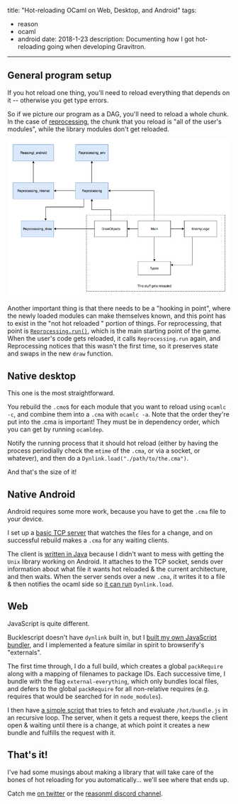 title: "Hot-reloading OCaml on Web, Desktop, and Android"
tags:
  - reason
  - ocaml
  - android
date: 2018-1-23
description: Documenting how I got hot-reloading going when developing Gravitron.
---

## General program setup

If you hot reload one thing, you'll need to reload everything that depends on it -- otherwise you get type errors.

So if we picture our program as a DAG, you'll need to reload a whole chunk. In the case of [reprocessing](https://github.com/Schmavery/reprocessing), the chunk that you reload is "all of the user's modules", while the library modules don't get reloaded.

![diagram of the chunk to hot reload](/images/hotreload.png)

Another important thing is that there needs to be a "hooking in point", where the newly loaded modules can make themselves known, and this point has to exist in the "not hot reloaded " portion of things. For reprocessing, that point is [`Reprocessing.run()`](https://github.com/Schmavery/reprocessing/blob/master/src/Reprocessing.rei#L33), which is the main starting point of the game. When the user's code gets reloaded, it calls `Reprocessing.run` again, and Reprocessing notices that this wasn't the first time, so it preserves state and swaps in the new `draw` function.

## Native desktop

This one is the most straightforward.

You rebuild the `.cmo`s for each module that you want to reload using `ocamlc -c`, and combine them into a `.cma` with `ocamlc -a`. Note that the order they're put into the .cma is important! They must be in dependency order, which you can get by running `ocamldep`.

Notify the running process that it should hot reload (either by having the process periodially check the `mtime` of the `.cma`, or via a socket, or whatever), and then do a `Dynlink.load("./path/to/the.cma")`.

And that's the size of it!

## Native Android

Android requires some more work, because you have to get the `.cma` file to your device.

I set up a [basic TCP server](https://github.com/jaredly/reprocessing-scripts/blob/799a610bb8439275155d44b5a51e9b53761787fd/src/HotServer.re) that watches the files for a change, and on successful rebuild makes a `.cma` for any waiting clients.

The client is [written in Java](https://github.com/jaredly/reasongl-android/blob/64b32773b2960ccabc53abbc9845521b4c7d7ca2/android/src/main/java/com/jaredforsyth/reasongl/MyAssetManager.java#L46) because I didn't want to mess with getting the `Unix` library working on Android. It attaches to the TCP socket, sends over information about what file it wants hot reloaded & the current architecture, and then waits. When the server sends over a new `.cma`, it writes it to a file & then notifies the ocaml side so [it can run](https://github.com/jaredly/reasongl-android/blob/64b32773b2960ccabc53abbc9845521b4c7d7ca2/src/Reasongl_Hotreload.re#L10) `Dynlink.load`.

## Web

JavaScript is quite different.

Bucklescript doesn't have `dynlink` built in, but I [built my own JavaScript bundler](https://github.com/jaredly/pack.re), and I implemented a feature similar in spirit to browserify's "externals".

The first time through, I do a full build, which creates a global `packRequire` along with a mapping of filenames to package IDs. Each successive time, I bundle with the flag `external-everything`, which only bundles local files, and defers to the global `packRequire` for all non-relative requires (e.g. requires that would be searched for in `node_modules`).

I then have [a simple script](https://github.com/jaredly/reprocessing/blob/7bab292d5d04ef9876777ca0a21e89982e3091fb/src/web/Reprocessing_Hotreload_Web.re#L12) that tries to fetch and evaluate `/hot/bundle.js` in an recursive loop. The server, when it gets a request there, keeps the client open & waiting until there is a change, at which point it creates a new bundle and fulfills the request with it.

## That's it!

I've had some musings about making a library that will take care of the bones of hot reloading for you automatically... we'll see where that ends up.

Catch me [on twitter](https://twitter.com/jaredforsyth) or the [reasonml discord channel](https://discord.gg/reasonml).